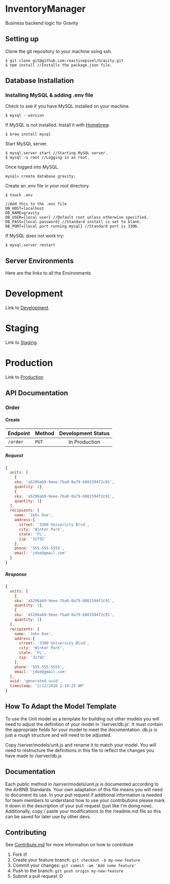 # InventoryManager

Business backend logic for Gravity

## Setting up

Clone the git repository to your machine using ssh.
```
$ git clone git@github.com:reactivepixel/Gravity.git
$ npm install //Installs the package.json file.
```

## Database Installation

### Installing MySQL & adding .env file

Check to see if you have MySQL installed on your machine.
```
$ mysql --version
```

If MySQL is not installed. Install it with [Homebrew](http://brew.sh/).
```
$ brew install mysql
```

Start MySQL server.
```
$ mysql.server start //Starting MySQL server.
$ mysql -u root //Logging in as root.
```
Once logged into MySQL.
```
mysql> create database gravity;
```

Create an .env file in your root directory.
```
$ touch .env

//Add this to the .env file
DB_HOST=localhost
DB_NAME=gravity
DB_USER={local user} //Default root unless otherwise specified.
DB_PASS={local password} //Standard install is set to blank.
DB_PORT={local port running mysql} //Standard port is 3306.
```

If MySQL does not work try:
```
$ mysql.server restart
```

## Server Environments
Here are the links to all the Environments

# Development
Link to [Development](https://github.com/reactivepixel/Gravity/tree/server_dev).

# Staging
Link to [Staging](https://github.com/reactivepixel/Gravity/tree/db_create).

# Production
Link to [Production](https://github.com/reactivepixel/Gravity/tree/master)

## API Documentation

### Order
#### Create

| Endpoint | Method | Development Status |
|---|---|:---:|
| `/order` | `PUT` | In Production |

##### Request

 ```javascript
 {
   units: [
     {
     sku: 'a5296ab9-9eee-7ba0-0a79-b801594f2c91',
     quantity: 1},
     {
     sku: 'a5296ab9-9eee-7ba0-0a79-b801594f2c91',
     quantity: 1}
   ],
   recipients: {
     name: 'John Doe',
     address:{
       street: '3300 University Blvd',
       city: 'Winter Park',
       state: 'FL',
       zip: '32792'
     },
     phone: '555-555-5555',
     email: 'jdoe@gmail.com'
   }
 }
 ```

##### Response

 ```javascript
 {
   units: [
     {
     sku: 'a5296ab9-9eee-7ba0-0a79-b801594f2c91',
     quantity: 1},
     {
     sku: 'a5296ab9-9eee-7ba0-0a79-b801594f2c91',
     quantity: 1}
   ],
   recipients: {
     name: 'John Doe',
     address:{
       street: '3300 University Blvd',
       city: 'Winter Park',
       state: 'FL',
       zip: '32792'
     },
     phone: '555-555-5555',
     email: 'jdoe@gmail.com'
   },
   uuid: 'generated uuid',
   timestamp: '2/12/2016 2:10:25 AM'
 }
 ```






 

## How To Adapt the Model Template

To use the Unit model as a template for building out other models you will need to adjust the definition of your model in '/server/db.js'. It must contain the appropriate fields for your model to meet the documentation. db.js is just a rough structure and will need to be adjusted.

Copy /server/models/unit.js and rename it to match your model. You will need to restructure the definitions in this file to reflect the changes you have made to /server/db.js

## Documentation

Each public method in /server/models/unit.js is documented according to the AirBNB Standards. Your own adaptation of this file means you will need to document its use. In your pull request if additional information is needed for team members to understand how to use your contributions please mark it down in the description of your pull request (just like I'm doing now). Additionally, copy / paste your modifications to the /readme.md file so this can be saved for later use by other devs.


## Contributing

See [Contribute.md](https://github.com/reactivepixel/Gravity/blob/order_bot/CONTRIBUTE.md)
 for more information on how to contribute

1. Fork it!
2. Create your feature branch: `git checkout -b my-new-feature`
3. Commit your changes: `git commit -am 'Add some feature'`
4. Push to the branch: `git push origin my-new-feature`
5. Submit a pull request :D
